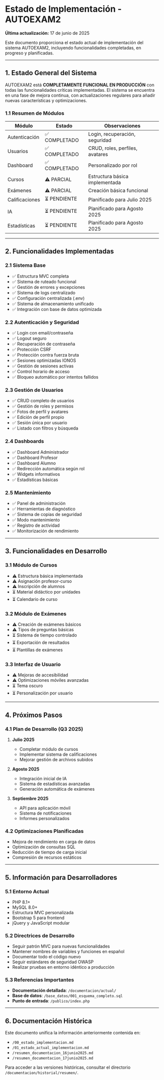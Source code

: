 # Estado de Implementación - AUTOEXAM2

**Última actualización:** 17 de junio de 2025

Este documento proporciona el estado actual de implementación del sistema AUTOEXAM2, incluyendo funcionalidades completadas, en progreso y planificadas.

---

## 1. Estado General del Sistema

AUTOEXAM2 está **COMPLETAMENTE FUNCIONAL EN PRODUCCIÓN** con todas las funcionalidades críticas implementadas. El sistema se encuentra en una fase de mejora continua, con actualizaciones regulares para añadir nuevas características y optimizaciones.

### 1.1 Resumen de Módulos

| Módulo | Estado | Observaciones |
|--------|--------|--------------|
| Autenticación | ✅ COMPLETADO | Login, recuperación, seguridad |
| Usuarios | ✅ COMPLETADO | CRUD, roles, perfiles, avatares |
| Dashboard | ✅ COMPLETADO | Personalizado por rol |
| Cursos | ⚠️ PARCIAL | Estructura básica implementada |
| Exámenes | ⚠️ PARCIAL | Creación básica funcional |
| Calificaciones | ⏳ PENDIENTE | Planificado para Julio 2025 |
| IA | ⏳ PENDIENTE | Planificado para Agosto 2025 |
| Estadísticas | ⏳ PENDIENTE | Planificado para Agosto 2025 |

---

## 2. Funcionalidades Implementadas

### 2.1 Sistema Base

- ✅ Estructura MVC completa
- ✅ Sistema de ruteado funcional
- ✅ Gestión de errores y excepciones
- ✅ Sistema de logs centralizado
- ✅ Configuración centralizada (.env)
- ✅ Sistema de almacenamiento unificado
- ✅ Integración con base de datos optimizada

### 2.2 Autenticación y Seguridad

- ✅ Login con email/contraseña
- ✅ Logout seguro
- ✅ Recuperación de contraseña
- ✅ Protección CSRF
- ✅ Protección contra fuerza bruta
- ✅ Sesiones optimizadas IONOS
- ✅ Gestión de sesiones activas
- ✅ Control horario de acceso
- ✅ Bloqueo automático por intentos fallidos

### 2.3 Gestión de Usuarios

- ✅ CRUD completo de usuarios
- ✅ Gestión de roles y permisos
- ✅ Fotos de perfil y avatares
- ✅ Edición de perfil propio
- ✅ Sesión única por usuario
- ✅ Listado con filtros y búsqueda

### 2.4 Dashboards

- ✅ Dashboard Administrador
- ✅ Dashboard Profesor
- ✅ Dashboard Alumno
- ✅ Redirección automática según rol
- ✅ Widgets informativos
- ✅ Estadísticas básicas

### 2.5 Mantenimiento

- ✅ Panel de administración
- ✅ Herramientas de diagnóstico
- ✅ Sistema de copias de seguridad
- ✅ Modo mantenimiento
- ✅ Registro de actividad
- ✅ Monitorización de rendimiento

---

## 3. Funcionalidades en Desarrollo

### 3.1 Módulo de Cursos

- ⚠️ Estructura básica implementada
- ⚠️ Asignación profesor-curso
- ⚠️ Inscripción de alumnos
- ⏳ Material didáctico por unidades
- ⏳ Calendario de curso

### 3.2 Módulo de Exámenes

- ⚠️ Creación de exámenes básicos
- ⚠️ Tipos de preguntas básicas
- ⏳ Sistema de tiempo controlado
- ⏳ Exportación de resultados
- ⏳ Plantillas de exámenes

### 3.3 Interfaz de Usuario

- ⚠️ Mejoras de accesibilidad
- ⚠️ Optimizaciones móviles avanzadas
- ⏳ Tema oscuro
- ⏳ Personalización por usuario

---

## 4. Próximos Pasos

### 4.1 Plan de Desarrollo (Q3 2025)

1. **Julio 2025**
   - Completar módulo de cursos
   - Implementar sistema de calificaciones
   - Mejorar gestión de archivos subidos

2. **Agosto 2025**
   - Integración inicial de IA
   - Sistema de estadísticas avanzadas
   - Generación automática de exámenes

3. **Septiembre 2025**
   - API para aplicación móvil
   - Sistema de notificaciones
   - Informes personalizados

### 4.2 Optimizaciones Planificadas

- Mejora de rendimiento en carga de datos
- Optimización de consultas SQL
- Reducción de tiempo de carga inicial
- Compresión de recursos estáticos

---

## 5. Información para Desarrolladores

### 5.1 Entorno Actual

- PHP 8.1+
- MySQL 8.0+
- Estructura MVC personalizada
- Bootstrap 5 para frontend
- jQuery y JavaScript modular

### 5.2 Directrices de Desarrollo

- Seguir patrón MVC para nuevas funcionalidades
- Mantener nombres de variables y funciones en español
- Documentar todo el código nuevo
- Seguir estándares de seguridad OWASP
- Realizar pruebas en entorno idéntico a producción

### 5.3 Referencias Importantes

- **Documentación detallada**: `/documentacion/actual/`
- **Base de datos**: `/base_datos/001_esquema_completo.sql`
- **Punto de entrada**: `/publico/index.php`

---

## 6. Documentación Histórica

Este documento unifica la información anteriormente contenida en:
- `/00_estado_implementacion.md`
- `/01_estado_actual_implementacion.md` 
- `/resumen_documentacion_16junio2025.md`
- `/resumen_documentacion_17junio2025.md`

Para acceder a las versiones históricas, consultar el directorio `/documentacion/historial/resumen/`.
